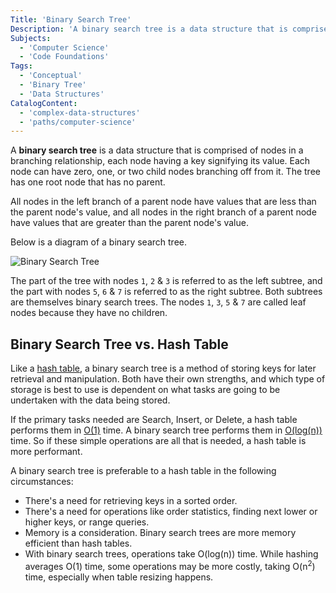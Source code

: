 ```yaml
---
Title: 'Binary Search Tree'
Description: 'A binary search tree is a data structure that is comprised of nodes in a branching relationship, each node having a key signifying its value.'
Subjects:
  - 'Computer Science'
  - 'Code Foundations'
Tags:
  - 'Conceptual'
  - 'Binary Tree'
  - 'Data Structures'
CatalogContent:
  - 'complex-data-structures'
  - 'paths/computer-science'
---
```


A **binary search tree** is a data structure that is comprised of nodes in a branching relationship, each node having a key signifying its value. Each node can have zero, one, or two child nodes branching off from it. The tree has one root node that has no parent.

All nodes in the left branch of a parent node have values that are less than the parent node's value, and all nodes in the right branch of a parent node have values that are greater than the parent node's value.

Below is a diagram of a binary search tree.

![Binary Search Tree](https://raw.githubusercontent.com/Codecademy/docs/main/media/binary-tree.png 'Binary Search Tree Diagram')

The part of the tree with nodes `1`, `2` & `3` is referred to as the left subtree, and the part with nodes `5`, `6` & `7` is referred to as the right subtree. Both subtrees are themselves binary search trees. The nodes `1`, `3`, `5` & `7` are called leaf nodes because they have no children.

## Binary Search Tree vs. Hash Table

Like a [hash table](https://www.codecademy.com/resources/docs/general/hash-table), a binary search tree is a method of storing keys for later retrieval and manipulation. Both have their own strengths, and which type of storage is best to use is dependent on what tasks are going to be undertaken with the data being stored.

If the primary tasks needed are Search, Insert, or Delete, a hash table performs them in [O(1)](https://www.codecademy.com/resources/docs/general/big-o-notation) time. A binary search tree performs them in [O(log(n))](https://www.codecademy.com/resources/docs/general/big-o-notation) time. So if these simple operations are all that is needed, a hash table is more performant.

A binary search tree is preferable to a hash table in the following circumstances:

- There's a need for retrieving keys in a sorted order.
- There's a need for operations like order statistics, finding next lower or higher keys, or range queries.
- Memory is a consideration. Binary search trees are more memory efficient than hash tables.
- With binary search trees, operations take O(log(n)) time. While hashing averages O(1) time, some operations may be more costly, taking O(n<sup>2</sup>) time, especially when table resizing happens.
